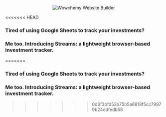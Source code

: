 
<p align="center"><img src="https://res.cloudinary.com/dl4murstw/image/upload/v1634716561/Screenshot_2021-10-20_at_3.55.29_PM_abflyu.png" alt="Wowchemy Website Builder"></p>

<<<<<<< HEAD
### Tired of using Google Sheets to track your investments?

### Me too. Introducing Streams: a lightweight browser-based investment tracker.
=======
### Tired of using Google Sheets to track your investments? 

### Me too. Introducing Streams: a lightweight browser-based investment tracker. 


>>>>>>> 0d6f3bfd52b75b5a6818f5cc79979b24ddfedb58
